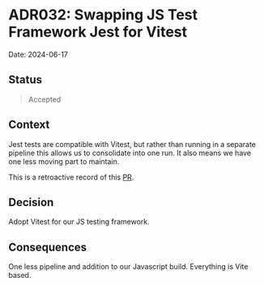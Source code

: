 # ADR032: Swapping JS Test Framework Jest for Vitest

Date: 2024-06-17

## Status

> Accepted

## Context

Jest tests are compatible with Vitest, but rather than running in a separate pipeline this allows us to consolidate into one run. It also means we have one less moving part to maintain.

This is a retroactive record of this [PR](https://github.com/alphagov/forms-admin/pull/1209).

## Decision

Adopt Vitest for our JS testing framework.

## Consequences

One less pipeline and addition to our Javascript build. Everything is Vite based.
